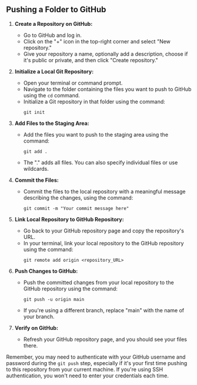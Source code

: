 ## Pushing a Folder to GitHub

1. **Create a Repository on GitHub:**
   - Go to GitHub and log in.
   - Click on the "+" icon in the top-right corner and select "New repository."
   - Give your repository a name, optionally add a description, choose if it's public or private, and then click "Create repository."

2. **Initialize a Local Git Repository:**
   - Open your terminal or command prompt.
   - Navigate to the folder containing the files you want to push to GitHub using the `cd` command.
   - Initialize a Git repository in that folder using the command: 
     ```
     git init
     ```

3. **Add Files to the Staging Area:**
   - Add the files you want to push to the staging area using the command:
     ```
     git add .
     ```
   - The "." adds all files. You can also specify individual files or use wildcards.

4. **Commit the Files:**
   - Commit the files to the local repository with a meaningful message describing the changes, using the command:
     ```
     git commit -m "Your commit message here"
     ```

5. **Link Local Repository to GitHub Repository:**
   - Go back to your GitHub repository page and copy the repository's URL.
   - In your terminal, link your local repository to the GitHub repository using the command:
     ```
     git remote add origin <repository_URL>
     ```

6. **Push Changes to GitHub:**
   - Push the committed changes from your local repository to the GitHub repository using the command:
     ```
     git push -u origin main
     ```
   - If you're using a different branch, replace "main" with the name of your branch.

7. **Verify on GitHub:**
   - Refresh your GitHub repository page, and you should see your files there.

Remember, you may need to authenticate with your GitHub username and password during the `git push` step, especially if it's your first time pushing to this repository from your current machine. If you're using SSH authentication, you won't need to enter your credentials each time.

